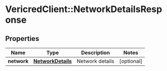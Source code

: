 # VericredClient::NetworkDetailsResponse

## Properties
Name | Type | Description | Notes
------------ | ------------- | ------------- | -------------
**network** | [**NetworkDetails**](NetworkDetails.md) | Network details | [optional] 


